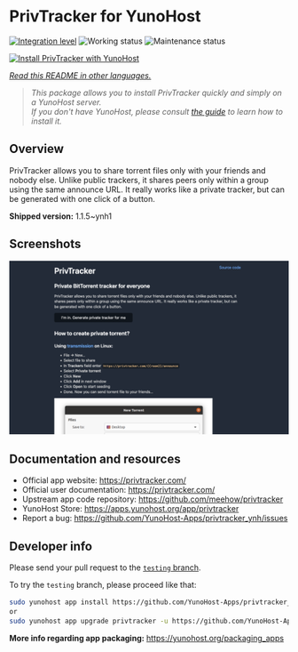 <!--
N.B.: This README was automatically generated by <https://github.com/YunoHost/apps/tree/master/tools/readme_generator>
It shall NOT be edited by hand.
-->

# PrivTracker for YunoHost

[![Integration level](https://apps.yunohost.org/badge/integration/privtracker)](https://ci-apps.yunohost.org/ci/apps/privtracker/)
![Working status](https://apps.yunohost.org/badge/state/privtracker)
![Maintenance status](https://apps.yunohost.org/badge/maintained/privtracker)

[![Install PrivTracker with YunoHost](https://install-app.yunohost.org/install-with-yunohost.svg)](https://install-app.yunohost.org/?app=privtracker)

*[Read this README in other languages.](./ALL_README.md)*

> *This package allows you to install PrivTracker quickly and simply on a YunoHost server.*  
> *If you don't have YunoHost, please consult [the guide](https://yunohost.org/install) to learn how to install it.*

## Overview

PrivTracker allows you to share torrent files only with your friends and nobody else. Unlike public trackers, it shares peers only within a group using the same announce URL. It really works like a private tracker, but can be generated with one click of a button.


**Shipped version:** 1.1.5~ynh1

## Screenshots

![Screenshot of PrivTracker](./doc/screenshots/screenshot.png)

## Documentation and resources

- Official app website: <https://privtracker.com/>
- Official user documentation: <https://privtracker.com/>
- Upstream app code repository: <https://github.com/meehow/privtracker>
- YunoHost Store: <https://apps.yunohost.org/app/privtracker>
- Report a bug: <https://github.com/YunoHost-Apps/privtracker_ynh/issues>

## Developer info

Please send your pull request to the [`testing` branch](https://github.com/YunoHost-Apps/privtracker_ynh/tree/testing).

To try the `testing` branch, please proceed like that:

```bash
sudo yunohost app install https://github.com/YunoHost-Apps/privtracker_ynh/tree/testing --debug
or
sudo yunohost app upgrade privtracker -u https://github.com/YunoHost-Apps/privtracker_ynh/tree/testing --debug
```

**More info regarding app packaging:** <https://yunohost.org/packaging_apps>
